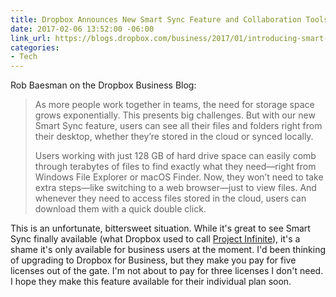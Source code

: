 ```yaml
---
title: Dropbox Announces New Smart Sync Feature and Collaboration Tools
date: 2017-02-06 13:52:00 -06:00
link_url: https://blogs.dropbox.com/business/2017/01/introducing-smart-sync-and-new-collaboration-tools/
categories:
- Tech
---
```


Rob Baesman on the Dropbox Business Blog:

> As more people work together in teams, the need for storage space grows exponentially. This presents big challenges. But with our new Smart Sync feature, users can see all their files and folders right from their desktop, whether they’re stored in the cloud or synced locally.
>
> Users working with just 128 GB of hard drive space can easily comb through terabytes of files to find exactly what they need—right from Windows File Explorer or macOS Finder. Now, they won’t need to take extra steps—like switching to a web browser—just to view files. And whenever they need to access files stored in the cloud, users can download them with a quick double click.

This is an unfortunate, bittersweet situation. While it's great to see Smart Sync finally available (what Dropbox used to call [Project Infinite](https://blogs.dropbox.com/business/2016/04/announcing-project-infinite/)), it's a shame it's only available for business users at the moment. I'd been thinking of upgrading to Dropbox for Business, but they make you pay for five licenses out of the gate. I'm not about to pay for three licenses I don't need. I hope they make this feature available for their individual plan soon.
